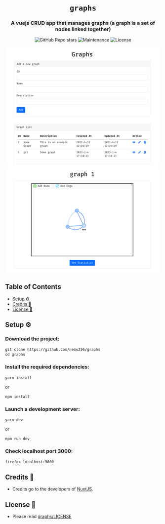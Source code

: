 <div align="center">

# `graphs`

<h3>
  A vuejs CRUD app that manages graphs (a graph is a set of nodes linked together)
</h3>

<!-- Badges -->
![GitHub Repo stars](https://img.shields.io/github/stars/nemo256/graphs?style=for-the-badge)
![Maintenance](https://shields.io/maintenance/yes/2022?style=for-the-badge)
![License](https://shields.io/github/license/nemo256/graphs?style=for-the-badge)

<!-- Demo image -->
![Graphs1](graphs1.png)
![Graphs2](graphs2.png)

</div>

<!-- TABLE OF CONTENTS -->
## Table of Contents

* [Setup ⚙️](#setup)
* [Credits 🤝](#credits)
* [License 📑](#license)

## Setup ⚙️

### Download the project:
```shell
git clone https://github.com/nemo256/graphs
cd graphs
```

### Install the required dependencies:
```shell
yarn install
```
or
```shell
npm install
```

### Launch a development server:
```shell
yarn dev
```
or
```shell
npm run dev
```

### Check localhost port 3000:
```shell
firefox localhost:3000
```

## Credits 🤝
- Credits go to the developers of [NuxtJS](https://nuxtjs.org/).

## License 📑
- Please read [graphs/LICENSE](https://github.com/nemo256/graphs/blob/master/LICENSE)
